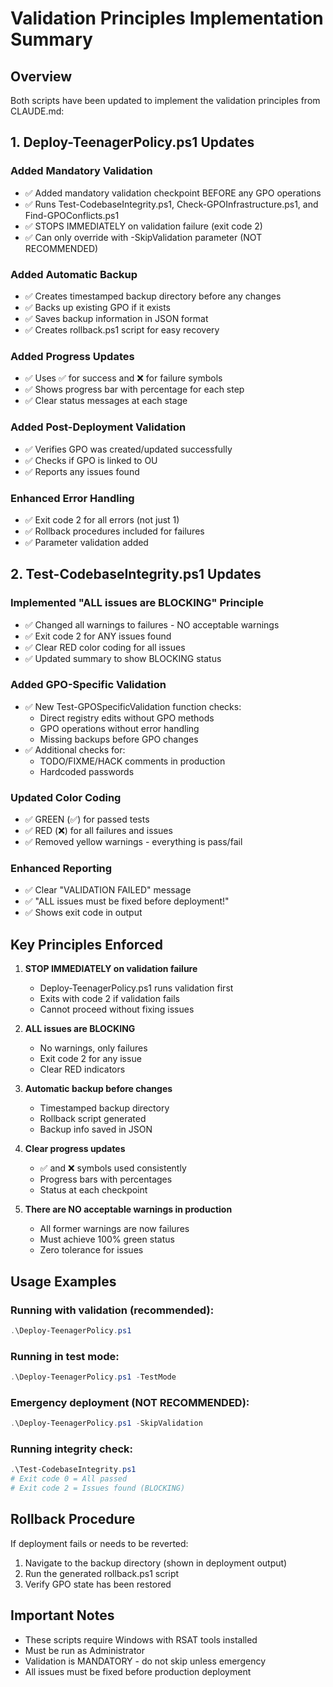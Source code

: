 # Validation Principles Implementation Summary

## Overview
Both scripts have been updated to implement the validation principles from CLAUDE.md:

## 1. Deploy-TeenagerPolicy.ps1 Updates

### Added Mandatory Validation
- ✅ Added mandatory validation checkpoint BEFORE any GPO operations
- ✅ Runs Test-CodebaseIntegrity.ps1, Check-GPOInfrastructure.ps1, and Find-GPOConflicts.ps1
- ✅ STOPS IMMEDIATELY on validation failure (exit code 2)
- ✅ Can only override with -SkipValidation parameter (NOT RECOMMENDED)

### Added Automatic Backup
- ✅ Creates timestamped backup directory before any changes
- ✅ Backs up existing GPO if it exists
- ✅ Saves backup information in JSON format
- ✅ Creates rollback.ps1 script for easy recovery

### Added Progress Updates
- ✅ Uses ✅ for success and ❌ for failure symbols
- ✅ Shows progress bar with percentage for each step
- ✅ Clear status messages at each stage

### Added Post-Deployment Validation
- ✅ Verifies GPO was created/updated successfully
- ✅ Checks if GPO is linked to OU
- ✅ Reports any issues found

### Enhanced Error Handling
- ✅ Exit code 2 for all errors (not just 1)
- ✅ Rollback procedures included for failures
- ✅ Parameter validation added

## 2. Test-CodebaseIntegrity.ps1 Updates

### Implemented "ALL issues are BLOCKING" Principle
- ✅ Changed all warnings to failures - NO acceptable warnings
- ✅ Exit code 2 for ANY issues found
- ✅ Clear RED color coding for all issues
- ✅ Updated summary to show BLOCKING status

### Added GPO-Specific Validation
- ✅ New Test-GPOSpecificValidation function checks:
  - Direct registry edits without GPO methods
  - GPO operations without error handling
  - Missing backups before GPO changes
- ✅ Additional checks for:
  - TODO/FIXME/HACK comments in production
  - Hardcoded passwords

### Updated Color Coding
- ✅ GREEN (✅) for passed tests
- ✅ RED (❌) for all failures and issues
- ✅ Removed yellow warnings - everything is pass/fail

### Enhanced Reporting
- ✅ Clear "VALIDATION FAILED" message
- ✅ "ALL issues must be fixed before deployment!"
- ✅ Shows exit code in output

## Key Principles Enforced

1. **STOP IMMEDIATELY on validation failure**
   - Deploy-TeenagerPolicy.ps1 runs validation first
   - Exits with code 2 if validation fails
   - Cannot proceed without fixing issues

2. **ALL issues are BLOCKING**
   - No warnings, only failures
   - Exit code 2 for any issue
   - Clear RED indicators

3. **Automatic backup before changes**
   - Timestamped backup directory
   - Rollback script generated
   - Backup info saved in JSON

4. **Clear progress updates**
   - ✅ and ❌ symbols used consistently
   - Progress bars with percentages
   - Status at each checkpoint

5. **There are NO acceptable warnings in production**
   - All former warnings are now failures
   - Must achieve 100% green status
   - Zero tolerance for issues

## Usage Examples

### Running with validation (recommended):
```powershell
.\Deploy-TeenagerPolicy.ps1
```

### Running in test mode:
```powershell
.\Deploy-TeenagerPolicy.ps1 -TestMode
```

### Emergency deployment (NOT RECOMMENDED):
```powershell
.\Deploy-TeenagerPolicy.ps1 -SkipValidation
```

### Running integrity check:
```powershell
.\Test-CodebaseIntegrity.ps1
# Exit code 0 = All passed
# Exit code 2 = Issues found (BLOCKING)
```

## Rollback Procedure
If deployment fails or needs to be reverted:
1. Navigate to the backup directory (shown in deployment output)
2. Run the generated rollback.ps1 script
3. Verify GPO state has been restored

## Important Notes
- These scripts require Windows with RSAT tools installed
- Must be run as Administrator
- Validation is MANDATORY - do not skip unless emergency
- All issues must be fixed before production deployment